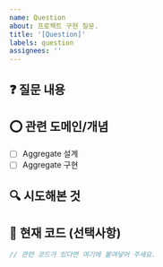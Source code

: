 ```yaml
---
name: Question
about: 프로젝트 구현 질문.
title: '[Question]'
labels: question
assignees: ''
---
```


## ❓ 질문 내용
<!-- 질문하고 싶은 내용을 명확히 작성해주세요! -->

## ⭕ 관련 도메인/개념
- [ ] Aggregate 설계
- [ ] Aggregate 구현

## 🔍 시도해본 것
<!-- 문제 해결을 위해 어떤 시도를 했는지 설명해주세요! -->

## 🔗 현재 코드 (선택사항)
```java
// 관련 코드가 있다면 여기에 붙여넣어 주세요.
```

